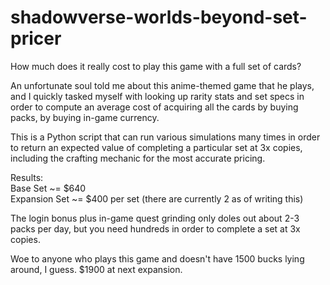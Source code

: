 # shadowverse-worlds-beyond-set-pricer
How much does it really cost to play this game with a full set of cards?

An unfortunate soul told me about this anime-themed game that he plays, and I quickly tasked myself with looking up rarity stats and set specs in order to compute an average cost of acquiring all the cards by buying packs, by buying in-game currency.

This is a Python script that can run various simulations many times in order to return an expected value of completing a particular set at 3x copies, including the crafting mechanic for the most accurate pricing.

Results:  
Base Set ~= $640  
Expansion Set ~= $400 per set (there are currently 2 as of writing this)  

The login bonus plus in-game quest grinding only doles out about 2-3 packs per day, but you need hundreds in order to complete a set at 3x copies.

Woe to anyone who plays this game and doesn't have 1500 bucks lying around, I guess. $1900 at next expansion.
